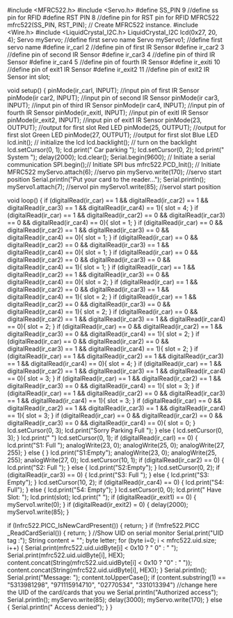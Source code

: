 #include <MFRC522.h>
#include <Servo.h>
#define SS_PIN 9 //define ss pin for RFID
#define RST PIN 8 //define pin for RST pin for RFID
MFRC522 mfrc522(SS_PIN, RST_PIN); // Create MFRC522 instance.
#include <Wire.h> 
#include <LiquidCrystal_I2C.h>
LiquidCrystal_I2C lcd(0x27, 20, 4);
Servo myServo; //define first servo name
Servo myServo1; //define first servo name
#define ir_carl 2 //define pin of first IR Sensor
#define ir_car2 3 //define pin of second IR Sensor
#define ir_car3 4 //define pin of third IR Sensor
#define ir_car4 5 //define pin of fourth IR Sensor
#define ir_exiti 10 //define pin of exit1 IR Sensor
#define ir_exit2 11 //define pin of exit2 IR Sensor
int slot;

void setup() {
pinMode(ir_carl, INPUT); //input pin of first IR Sensor
pinMode(ir car2, INPUT); //input pin of second IR Sensor
pinMode(ir car3, INPUT); //input pin of third IR Sensor
pinMode(ir car4, INPUT); //input pin of fourth IR Sensor
pinMode(ir_exitl, INPUT); //input pin of exitl IR Sensor
pinMode(ir_exit2, INPUT); //input pin of exit1 IR Sensor
pinMode(23, OUTPUT); //output for first slot Red LED
pinMode(25, OUTPUT); //output for first slot Green LED
pinMode(27, OUTPUT); //output for first slot Blue LED
lcd.init();    // initialize the lcd
lcd.backlight(); // turn on the backlight
lcd.setCursor(0, 1);
lcd.print("    Car parking   ");
lcd.setCursor(0, 2);
lcd.print("    System    ");
delay(2000);
lcd.clear();
Serial.begin(9600); // Initiate a serial communication
SPI.begin();// Initiate SPI bus
mfrc522.PCD_Init(); // Initiate MFRC522
myServo.attach(6);  //servo pin
myServo.write(170); //servo start position
Serial.println("Put your card to the reader...");
Serial.println();
myServo1.attach(7); //servol pin
myServo1.write(85); //servol start position

void loop() {
if (digitalRead(ir_car) == 1 && digitalRead(ir_car2) == 1 && digitalRead(ir_car3) == 1 && digitalRead(ir_car4) == 1){ slot = 4; }
if (digitalRead(ir_car) == 1 && digitalRead(ir_car2) == 0 && digitalRead(ir_car3) == 0 && digitalRead(ir_car4) == 0){ slot = 1; }
if (digitalRead(ir_car) == 0 && digitalRead(ir_car2) == 1 && digitalRead(ir_car3) == 0 && digitalRead(ir_car4) == 0){ slot = 1; }
if (digitalRead(ir_car) == 0 && digitalRead(ir_car2) == 0 && digitalRead(ir_car3) == 1 && digitalRead(ir_car4) == 0){ slot = 1; }
if (digitalRead(ir_car) == 0 && digitalRead(ir_car2) == 0 && digitalRead(ir_car3) == 0 && digitalRead(ir_car4) == 1){ slot = 1; }
if (digitalRead(ir_car) == 1 && digitalRead(ir_car2) == 1 && digitalRead(ir_car3) == 0 && digitalRead(ir_car4) == 0){ slot = 2; }
if (digitalRead(ir_car) == 1 && digitalRead(ir_car2) == 0 && digitalRead(ir_car3) == 1 && digitalRead(ir_car4) == 1){ slot = 2; }
if (digitalRead(ir_car) == 1 && digitalRead(ir_car2) == 0 && digitalRead(ir_car3) == 0 && digitalRead(ir_car4) == 1){ slot = 2; }
if (digitalRead(ir_car) == 0 && digitalRead(ir_car2) == 1 && digitalRead(ir_car3) == 1 && digitalRead(ir_car4) == 0){ slot = 2; }
if (digitalRead(ir_car) == 0 && digitalRead(ir_car2) == 1 && digitalRead(ir_car3) == 0 && digitalRead(ir_car4) == 1){ slot = 2; }
if (digitalRead(ir_car) == 0 && digitalRead(ir_car2) == 0 && digitalRead(ir_car3) == 1 && digitalRead(ir_car4) == 1){ slot = 2; }
if (digitalRead(ir_car) == 1 && digitalRead(ir_car2) == 1 && digitalRead(ir_car3) == 1 && digitalRead(ir_car4) == 0){ slot = 4; }
if (digitalRead(ir_car) == 1 && digitalRead(ir_car2) == 1 && digitalRead(ir_car3) == 1 && digitalRead(ir_car4) == 0){ slot = 3; }
if (digitalRead(ir_car) == 1 && digitalRead(ir_car2) == 1 && digitalRead(ir_car3) == 0 && digitalRead(ir_car4) == 1){ slot = 3; }
if (digitalRead(ir_car) == 1 && digitalRead(ir_car2) == 0 && digitalRead(ir_car3) == 1 && digitalRead(ir_car4) == 1){ slot = 3; }
if (digitalRead(ir_car) == 0 && digitalRead(ir_car2) == 1 && digitalRead(ir_car3) == 1 && digitalRead(ir_car4) == 1){ slot = 3; }
if (digitalRead(ir_car) == 0 && digitalRead(ir_car2) == 0 && digitalRead(ir_car3) == 0 && digitalRead(ir_car4) == 0){ slot = 0; }
lcd.setCursor(0, 3);
lcd.print("Sorry Parking Full ");
} else {
lcd.setCursor(0, 3);
}
lcd.print("               ")
lcd.setCursor(0, 1);
if (digitalRead(ir_carl) == 0) {
lcd.print("S1: Full ");
analogWrite(23, 0);
analogWrite(25, 0);
analogWrite(27, 255);
} else {
}
lcd.print("S1:Empty");
analogWrite(23, 0);
analogWrite(25, 255);
analogWrite(27, 0);
lcd.setCursor(10, 1);
if (digitalRead(ir_car2) == 0) {
lcd.print("S2: Full ");
} else {
lcd.print("S2:Empty");
}
lcd.setCursor(0, 2);
if (digitalRead(ir_car3) == 0) {
lcd.print("S3: Full ");
} else {
lcd.print("S3: Empty");
}
lcd.setCursor(10, 2);
if (digitalRead(ir_car4) == 0) {
lcd.print("S4: Full");
} else {
lcd.print("54: Empty");
}
lcd.setCursor(0, 0);
lcd.print(" Have Slot: ");
lcd.print(slot);
lcd.print("   ");
if (digitalRead(ir_exit1) == 0) { myServo1.write(0); }
if (digitalRead(ir_exit2) = 0) {
delay(2000);
myServo1.write(85);
}

if (Infrc522.PICC_IsNewCardPresent()) { return; }
if (!mfre522.PICC _ReadCardSerial()) { return; }
//Show UID on serial monitor
Serial.print("UID tag :");
String content = "";
byte letter;
for (byte i=0; i < mfrc522.uid.size; i++) {
Serial.print(mfrc522.uid.uidByte[i] < 0x10 ? " 0" : " ");
Serial.print(mfrc522.uid.uidByte[i], HEX);
content.concat(String(mfrc522.uid.uidByte[i] < 0x10 ? "0" : " "));
content.concat(String(mfrc522.uid.uidByte[i], HEX));
}
Serial.println();
Serial.print("Message: ");
content.toUpperCase();
if (content.substring(1) == "5313981298", "971115914710", "02770534", "331013394") //change here the UID of the card/cards that you we
Serial.println("Authorized access");
Serial.println();
myServo.write(85);
delay(3000);
myServo.write(170);
} else {
Serial.println(" Access denied");
}
}
